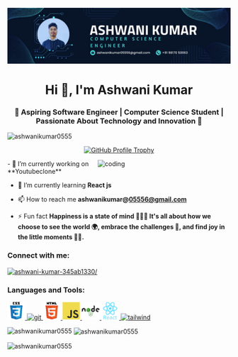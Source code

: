 ![logo](https://github.com/Ashwanikumar0555/Ashwanikumar0555/blob/main/my%20banner%202.0.jpeg)
<h1 align="center">Hi 👋, I'm Ashwani Kumar</h1>
<h3 align="center">🌟 Aspiring Software Engineer | Computer Science Student | Passionate About Technology and Innovation 🌟</h3>

<p align="left"> <img src="https://komarev.com/ghpvc/?username=ashwanikumar0555&label=Profile%20views&color=0e75b6&style=flat" alt="ashwanikumar0555" /> </p>

<p align="center"> 
  <a href="https://github.com/ryo-ma/github-profile-trophy">
    <img src="https://github-profile-trophy.vercel.app/?username=ashwanikumar0555&theme=dark&column=3" alt="GitHub Profile Trophy" />
  </a> 
</p>


<img align="right" alt="coding" width="300" src="https://camo.githubusercontent.com/2366b34bb903c09617990fb5fff4622f3e941349e846ddb7e73df872a9d21233/68747470733a2f2f63646e2e6472696262626c652e636f6d2f75736572732f3733303730332f73637265656e73686f74732f363538313234332f6176656e746f2e676966">
- 🔭 I’m currently working on **Youtubeclone**

- 🌱 I’m currently learning **React js**

- 📫 How to reach me **ashwanikumar@05556@gmail.com**

- ⚡ Fun fact **Happiness is a state of mind 🌟😊✨ It's all about how we choose to see the world 🌍, embrace the challenges 💪, and find joy in the little moments 🌸💖.**

<h3 align="left">Connect with me:</h3>
<p align="left">
<a href="https://linkedin.com/in/ashwani-kumar-345ab1330/" target="blank"><img align="center" src="https://raw.githubusercontent.com/rahuldkjain/github-profile-readme-generator/master/src/images/icons/Social/linked-in-alt.svg" alt="ashwani-kumar-345ab1330/" height="30" width="40" /></a>
</p>

<h3 align="left">Languages and Tools:</h3>
<p align="left"> <a href="https://www.w3schools.com/css/" target="_blank" rel="noreferrer"> <img src="https://raw.githubusercontent.com/devicons/devicon/master/icons/css3/css3-original-wordmark.svg" alt="css3" width="40" height="40"/> </a> <a href="https://git-scm.com/" target="_blank" rel="noreferrer"> <img src="https://www.vectorlogo.zone/logos/git-scm/git-scm-icon.svg" alt="git" width="40" height="40"/> </a> <a href="https://www.w3.org/html/" target="_blank" rel="noreferrer"> <img src="https://raw.githubusercontent.com/devicons/devicon/master/icons/html5/html5-original-wordmark.svg" alt="html5" width="40" height="40"/> </a> <a href="https://developer.mozilla.org/en-US/docs/Web/JavaScript" target="_blank" rel="noreferrer"> <img src="https://raw.githubusercontent.com/devicons/devicon/master/icons/javascript/javascript-original.svg" alt="javascript" width="40" height="40"/> </a> <a href="https://nodejs.org" target="_blank" rel="noreferrer"> <img src="https://raw.githubusercontent.com/devicons/devicon/master/icons/nodejs/nodejs-original-wordmark.svg" alt="nodejs" width="40" height="40"/> </a> <a href="https://reactjs.org/" target="_blank" rel="noreferrer"> <img src="https://raw.githubusercontent.com/devicons/devicon/master/icons/react/react-original-wordmark.svg" alt="react" width="40" height="40"/> </a> <a href="https://tailwindcss.com/" target="_blank" rel="noreferrer"> <img src="https://www.vectorlogo.zone/logos/tailwindcss/tailwindcss-icon.svg" alt="tailwind" width="40" height="40"/> </a> </p>

<p><img align="left" src="https://github-readme-stats.vercel.app/api/top-langs?username=ashwanikumar0555&show_icons=true&locale=en&layout=compact" alt="ashwanikumar0555" /></p>

<p>&nbsp;<img align="center" src="https://github-readme-stats.vercel.app/api?username=ashwanikumar0555&show_icons=true&locale=en" alt="ashwanikumar0555" /></p>

<p><img align="center" src="https://github-readme-streak-stats.herokuapp.com/?user=ashwanikumar0555&" alt="ashwanikumar0555" /></p>
